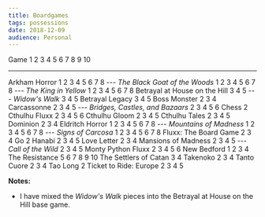 ```yaml
---
title: Boardgames
tags: possessions
date: 2018-12-09
audience: Personal
---
```


Game                                  1    2    3    4    5    6    7    8    9    10
-----------------------------------  ---  ---  ---  ---  ---  ---  ---  ---  ---  ----
Arkham Horror                         1    2    3    4    5    6    7    8
--- *The Black Goat of the Woods*     1    2    3    4    5    6    7    8
--- *The King in Yellow*              1    2    3    4    5    6    7    8
Betrayal at House on the Hill                   3    4    5
--- *Widow's Walk*                              3    4    5
Betrayal Legacy                                 3    4    5
Boss Monster                               2    3    4
Carcassonne                                2    3    4    5
--- *Bridges, Castles, and Bazaars*        2    3    4    5    6
Chess                                      2
Cthulhu Fluxx                              2    3    4    5    6
Cthulhu Gloom                              2    3    4    5
Cthulhu Tales                              2    3    4    5
Dominion                                   2    3    4
Eldritch Horror                       1    2    3    4    5    6    7    8
--- *Mountains of Madness*            1    2    3    4    5    6    7    8
--- *Signs of Carcosa*                1    2    3    4    5    6    7    8
Fluxx: The Board Game                      2    3    4
Go                                         2
Hanabi                                     2    3    4    5
Love Letter                                2    3    4
Mansions of Madness                        2    3    4    5
--- *Call of the Wild*                     2    3    4    5
Monty Python Fluxx                         2    3    4    5    6
New Bedford                           1    2    3    4
The Resistance                                            5    6    7    8    9    10
The Settlers of Catan                           3    4
Takenoko                                   2    3    4
Tanto Cuore                                2    3    4
Tao Long                                   2
Ticket to Ride: Europe                     2    3    4    5

**Notes:**

- I have mixed the *Widow's Walk* pieces into the Betrayal at House on
  the Hill base game.
